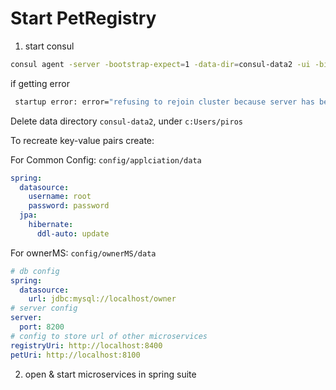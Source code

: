 # Start PetRegistry

1. start consul
```bash
consul agent -server -bootstrap-expect=1 -data-dir=consul-data2 -ui -bind=192.168.254.79
```

if getting error
```bash
 startup error: error="refusing to rejoin cluster because server has been offline for more than the configured server_rejoin_age_max (168h0m0s) - consider wiping your data dir"
```
Delete data directory `consul-data2`, under `c:Users/piros`

To recreate key-value pairs create:

For Common Config:
`config/applciation/data`
```yml
spring:
  datasource:
    username: root
    password: password
  jpa:
    hibernate:
      ddl-auto: update
```

For ownerMS:
`config/ownerMS/data`
```yml
# db config
spring:
  datasource:
    url: jdbc:mysql://localhost/owner
# server config
server:
  port: 8200
# config to store url of other microservices
registryUri: http://localhost:8400
petUri: http://localhost:8100
```
2. open & start microservices in spring suite

